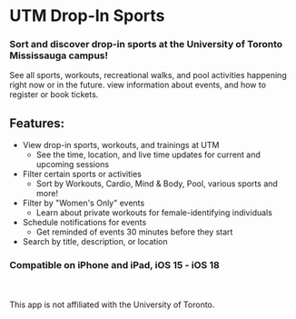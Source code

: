 # UTM Drop-In Sports

### Sort and discover drop-in sports at the University of Toronto Mississauga campus!

See all sports, workouts, recreational walks, and pool activities happening right now or in the future. view information about events, and how to register or book tickets.

## Features:
- View drop-in sports, workouts, and trainings at UTM
  - See the time, location, and live time updates for current and upcoming sessions
- Filter certain sports or activities
  - Sort by Workouts, Cardio, Mind & Body, Pool, various sports and more!
- Filter by "Women's Only" events
  - Learn about private workouts for female-identifying individuals
- Schedule notifications for events
  - Get reminded of events 30 minutes before they start
- Search by title, description, or location

### Compatible on iPhone and iPad, iOS 15 - iOS 18



<br><br>
This app is not affiliated with the University of Toronto.
